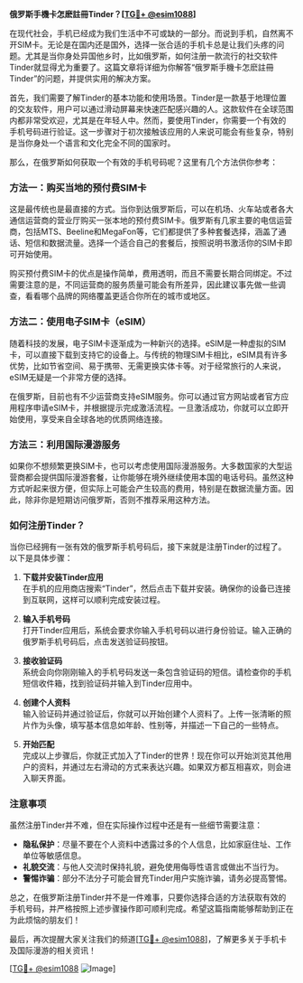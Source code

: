 **俄罗斯手機卡怎麽註冊Tinder？[[TG💪+ @esim1088](https://t.me/s/esim1088)]**

在现代社会，手机已经成为我们生活中不可或缺的一部分。而说到手机，自然离不开SIM卡。无论是在国内还是国外，选择一张合适的手机卡总是让我们头疼的问题。尤其是当你身处异国他乡时，比如俄罗斯，如何注册一款流行的社交软件Tinder就显得尤为重要了。这篇文章将详细为你解答“俄罗斯手機卡怎麽註冊Tinder”的问题，并提供实用的解决方案。

首先，我们需要了解Tinder的基本功能和使用场景。Tinder是一款基于地理位置的交友软件，用户可以通过滑动屏幕来快速匹配感兴趣的人。这款软件在全球范围内都非常受欢迎，尤其是在年轻人中。然而，要使用Tinder，你需要一个有效的手机号码进行验证。这一步骤对于初次接触该应用的人来说可能会有些复杂，特别是当你身处一个语言和文化完全不同的国家时。

那么，在俄罗斯如何获取一个有效的手机号码呢？这里有几个方法供你参考：

### 方法一：购买当地的预付费SIM卡

这是最传统也是最直接的方式。当你到达俄罗斯后，可以在机场、火车站或者各大通信运营商的营业厅购买一张本地的预付费SIM卡。俄罗斯有几家主要的电信运营商，包括MTS、Beeline和MegaFon等，它们都提供了多种套餐选择，涵盖了通话、短信和数据流量。选择一个适合自己的套餐后，按照说明书激活你的SIM卡即可开始使用。

购买预付费SIM卡的优点是操作简单，费用透明，而且不需要长期合同绑定。不过需要注意的是，不同运营商的服务质量可能会有所差异，因此建议事先做一些调查，看看哪个品牌的网络覆盖更适合你所在的城市或地区。

### 方法二：使用电子SIM卡（eSIM）

随着科技的发展，电子SIM卡逐渐成为一种新兴的选择。eSIM是一种虚拟的SIM卡，可以直接下载到支持它的设备上。与传统的物理SIM卡相比，eSIM具有许多优势，比如节省空间、易于携带、无需更换实体卡等。对于经常旅行的人来说，eSIM无疑是一个非常方便的选择。

在俄罗斯，目前也有不少运营商支持eSIM服务。你可以通过官方网站或者官方应用程序申请eSIM卡，并根据提示完成激活流程。一旦激活成功，你就可以立即开始使用，享受来自全球各地的优质网络连接。

### 方法三：利用国际漫游服务

如果你不想频繁更换SIM卡，也可以考虑使用国际漫游服务。大多数国家的大型运营商都会提供国际漫游套餐，让你能够在境外继续使用本国的电话号码。虽然这种方式听起来很方便，但实际上可能会产生较高的费用，特别是在数据流量方面。因此，除非你是短期访问俄罗斯，否则不推荐采用这种方法。

### 如何注册Tinder？

当你已经拥有一张有效的俄罗斯手机号码后，接下来就是注册Tinder的过程了。以下是具体步骤：

1. **下载并安装Tinder应用**  
   在手机的应用商店搜索“Tinder”，然后点击下载并安装。确保你的设备已连接到互联网，这样可以顺利完成安装过程。

2. **输入手机号码**  
   打开Tinder应用后，系统会要求你输入手机号码以进行身份验证。输入正确的俄罗斯手机号码后，点击发送验证码按钮。

3. **接收验证码**  
   系统会向你刚刚输入的手机号码发送一条包含验证码的短信。请检查你的手机短信收件箱，找到验证码并输入到Tinder应用中。

4. **创建个人资料**  
   输入验证码并通过验证后，你就可以开始创建个人资料了。上传一张清晰的照片作为头像，填写基本信息如年龄、性别等，并描述一下自己的一些特点。

5. **开始匹配**  
   完成以上步骤后，你就正式加入了Tinder的世界！现在你可以开始浏览其他用户的资料，并通过左右滑动的方式来表达兴趣。如果双方都互相喜欢，则会进入聊天界面。

### 注意事项

虽然注册Tinder并不难，但在实际操作过程中还是有一些细节需要注意：

- **隐私保护**：尽量不要在个人资料中透露过多的个人信息，比如家庭住址、工作单位等敏感信息。
- **礼貌交流**：与他人交流时保持礼貌，避免使用侮辱性语言或做出不当行为。
- **警惕诈骗**：部分不法分子可能会冒充Tinder用户实施诈骗，请务必提高警惕。

总之，在俄罗斯注册Tinder并不是一件难事，只要你选择合适的方法获取有效的手机号码，并严格按照上述步骤操作即可顺利完成。希望这篇指南能够帮助到正在为此烦恼的朋友们！

最后，再次提醒大家关注我们的频道[[TG💪+ @esim1088](https://t.me/s/esim1088)]，了解更多关于手机卡及国际漫游的相关资讯！  

[[TG💪+ @esim1088](https://t.me/s/esim1088) ![Image](https://i.postimg.cc/4NQfJmqS/Snipaste-2025-05-13-00-14-12.png)]